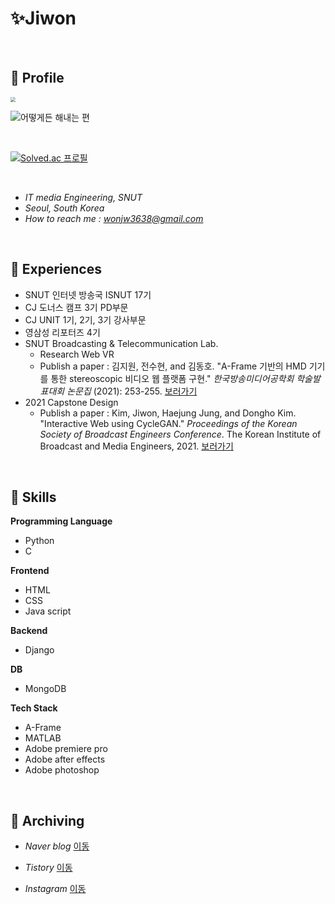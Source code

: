 # ✨Jiwon

<br>

## 🔹 Profile

<img src="https://cafeptthumb-phinf.pstatic.net/MjAyMDAzMDVfMTc4/MDAxNTgzMzM0MzY4OTM4.6rBN3MoPMyTIcBVUsilyl1lSdku7KMHs2ABTt5pH9WYg.VuObo2Kf1-7_akbyV4WuLrTak4eHc5vt4oPq89aWF7Ag.JPEG/KakaoTalk_20200304_235716575.jpg?type=w800" style="zoom:50%;" />

<br>

![어떻게든 해내는 편](https://postfiles.pstatic.net/MjAyMjA4MjBfMTI2/MDAxNjYwOTk2Mzk1MTA4.TumoGYCoZw5FbMdCUmIJVQHMwW3zxomyVsHDQLyCeQsg.kcRE9lTIN5n1FdmDohbUmleruCKio9ZiUiVHmJppFYkg.JPEG.wonjw3638/BOJ.jpg?type=w773)

<br>

[![Solved.ac
프로필](http://mazassumnida.wtf/api/v2/generate_badge?boj=won_k)](https://solved.ac/won_k)

<br>

- *IT media Engineering, SNUT*
- *Seoul, South Korea*
- *How to reach me : wonjw3638@gmail.com* 

<br>

## 🔹 Experiences

- SNUT 인터넷 방송국 ISNUT 17기
- CJ 도너스 캠프 3기 PD부문
- CJ UNIT 1기, 2기, 3기 강사부문
- 영삼성 리포터즈 4기
- SNUT Broadcasting & Telecommunication Lab.
  - Research Web VR
  - Publish a paper : 김지원, 전수현, and 김동호. "A-Frame 기반의 HMD 기기를 통한 stereoscopic 비디오 웹 플랫폼 구현." *한국방송미디어공학회 학술발표대회 논문집* (2021): 253-255. [보러가기](https://www.dbpia.co.kr/Journal/articleDetail?nodeId=NODE10604833)
- 2021 Capstone Design
  - Publish a paper : Kim, Jiwon, Haejung Jung, and Dongho Kim. "Interactive Web using CycleGAN." *Proceedings of the Korean Society of Broadcast Engineers Conference*. The Korean Institute of Broadcast and Media Engineers, 2021. [보러가기](https://koreascience.kr/article/CFKO202115161265739.page)


<br>

## 🔹 Skills

**Programming Language**

- Python
- C

**Frontend**

- HTML
- CSS
- Java script

**Backend**

- Django

**DB**

- MongoDB

**Tech Stack**
- A-Frame
- MATLAB
- Adobe premiere pro 
- Adobe after effects
- Adobe photoshop

<br>

## 🔹 Archiving

- *Naver blog* [이동](https://blog.naver.com/wonjw3638)
- *Tistory* [이동](https://only-jione.tistory.com/)

- *Instagram* [이동](https://www.instagram.com/_uomlr_/)

